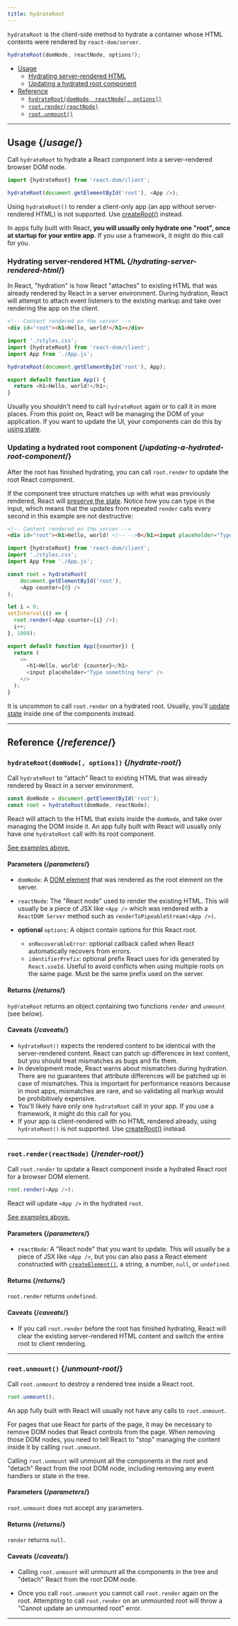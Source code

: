 ```yaml
---
title: hydrateRoot
---
```


<Intro>

`hydrateRoot` is the client-side method to hydrate a container whose HTML contents were rendered by `react-dom/server`.

```js
hydrateRoot(domNode, reactNode, options?);
```

</Intro>

- [Usage](#usage)
  - [Hydrating server-rendered HTML](#hydrating-server-rendered-html)
  - [Updating a hydrated root component](#updating-a-hydrated-root-component)
- [Reference](#reference)
  - [`hydrateRoot(domNode, reactNode[, options])`](#hydrate-root)
  - [`root.render(reactNode)`](#render-root)
  - [`root.unmount()`](#unmount-root)

---

## Usage {/*usage*/}

Call `hydrateRoot` to hydrate a <CodeStep step={2}>React component</CodeStep> into a server-rendered <CodeStep step={1}>browser DOM node</CodeStep>.

```js [[1, 3, "document.getElementById('root')"], [2, 3, "<App />"]]
import {hydrateRoot} from 'react-dom/client';

hydrateRoot(document.getElementById('root'), <App />);
````

Using `hydrateRoot()` to render a client-only app (an app without server-rendered HTML) is not supported. Use [createRoot()](/apis/createRoot) instead.

<Note>

In apps fully built with React, **you will usually only hydrate one "root", once at startup for your entire app**. If you use a framework, it might do this call for you.

</Note>

### Hydrating server-rendered HTML {/*hydrating-server-rendered-html*/}

In React, "hydration" is how React "attaches" to existing HTML that was already rendered by React in a server environment. During hydration, React will attempt to attach event listeners to the existing markup and take over rendering the app on the client.

<Sandpack>

```html public/index.html
<!-- Content rendered on the server -->
<div id="root"><h1>Hello, world!</h1></div>
```

```js index.js active
import './styles.css';
import {hydrateRoot} from 'react-dom/client';
import App from './App.js';

hydrateRoot(document.getElementById('root'), App);
```

```js App.js
export default function App() {
  return <h1>Hello, world!</h1>;
}
```

</Sandpack>

Usually you shouldn't need to call `hydrateRoot` again or to call it in more places. From this point on, React will be managing the DOM of your application. If you want to update the UI, your components can do this by [using state](/apis/usestate).

### Updating a hydrated root component {/*updating-a-hydrated-root-component*/}

After the root has finished hydrating, you can call `root.render` to update the root React component.

If the component tree structure matches up with what was previously rendered, React will [preserve the state](/learn/preserving-and-resetting-state). Notice how you can type in the input, which means that the updates from repeated `render` calls every second in this example are not destructive:

<Sandpack>

```html public/index.html
<!-- Content rendered on the server -->
<div id="root"><h1>Hello, world! <!-- -->0</h1><input placeholder="Type something here"/></div>
```

```js index.js active
import {hydrateRoot} from 'react-dom/client';
import './styles.css';
import App from './App.js';

const root = hydrateRoot(
    document.getElementById('root'),
    <App counter={0} />
);

let i = 0;
setInterval(() => {
  root.render(<App counter={i} />);
  i++;
}, 1000);
```

```js App.js
export default function App({counter}) {
  return (
    <>
      <h1>Hello, world! {counter}</h1>
      <input placeholder="Type something here" />
    </>
  );
}
```

</Sandpack>

It is uncommon to call `root.render` on a hydrated root. Usually, you'll [update state](/apis/usestate) inside one of the components instead.


---
## Reference {/*reference*/}

### `hydrateRoot(domNode[, options])` {/*hydrate-root*/}

Call `hydrateRoot` to “attach” React to existing HTML that was already rendered by React in a server environment.

```js
const domNode = document.getElementById('root');
const root = hydrateRoot(domNode, reactNode);
```

React will attach to the HTML that exists inside the `domNode`, and take over managing the DOM inside it. An app fully built with React will usually only have one `hydrateRoot` call with its root component.

[See examples above.](#usage)

#### Parameters {/*parameters*/}


* `domNode`: A [DOM element](https://developer.mozilla.org/en-US/docs/Web/API/Element) that was rendered as the root element on the server.

* `reactNode`: The "React node" used to render the existing HTML. This will usually be a piece of JSX like `<App />` which was rendered with a `ReactDOM Server` method such as `renderToPipeableStream(<App />)`.

* **optional** `options`: A object contain options for this React root.

  * `onRecoverableError`: optional callback called when React automatically recovers from errors.
  * `identifierPrefix`: optional prefix React uses for ids generated by `React.useId`. Useful to avoid conflicts when using multiple roots on the same page. Must be the same prefix used on the server.

#### Returns {/*returns*/}

`hydrateRoot` returns an object containing two functions `render` and `unmount` (see below).

#### Caveats {/*caveats*/}
* `hydrateRoot()` expects the rendered content to be identical with the server-rendered content. React can patch up differences in text content, but you should treat mismatches as bugs and fix them.
* In development mode, React warns about mismatches during hydration. There are no guarantees that attribute differences will be patched up in case of mismatches. This is important for performance reasons because in most apps, mismatches are rare, and so validating all markup would be prohibitively expensive.
* You'll likely have only one `hydrateRoot` call in your app. If you use a framework, it might do this call for you.
* If your app is client-rendered with no HTML rendered already, using `hydrateRoot()` is not supported. Use [createRoot()](/apis/createRoot) instead.

---

### `root.render(reactNode)` {/*render-root*/}

Call `root.render` to update a React component inside a hydrated React root for a browser DOM element.

```js
root.render(<App />);
```

React will update `<App />` in the hydrated `root`.

[See examples above.](#usage)

#### Parameters {/*parameters*/}

* `reactNode`: A "React node" that you want to update. This will usually be a piece of JSX like `<App />`, but you can also pass a React element constructed with [`createElement()`](/TODO), a string, a number, `null`, or `undefined`.


#### Returns {/*returns*/}

`root.render` returns `undefined`.

#### Caveats {/*caveats*/}

* If you call `root.render` before the root has finished hydrating, React will clear the existing server-rendered HTML content and switch the entire root to client rendering.

---

### `root.unmount()` {/*unmount-root*/}

Call `root.unmount` to destroy a rendered tree inside a React root.

```js
root.unmount();
```

An app fully built with React will usually not have any calls to `root.unmount`.

For pages that use React for parts of the page, it may be necessary to remove DOM nodes that React controls from the page. When removing those DOM nodes, you need to tell React to "stop" managing the content inside it by calling `root.unmount`.

Calling `root.unmount` will unmount all the components in the root and "detach" React from the root DOM node, including removing any event handlers or state in the tree. 


#### Parameters {/*parameters*/}

`root.unmount` does not accept any parameters.


#### Returns {/*returns*/}

`render` returns `null`.

#### Caveats {/*caveats*/}

* Calling `root.unmount` will unmount all the components in the tree and "detach" React from the root DOM node.

* Once you call `root.unmount` you cannot call `root.render` again on the root. Attempting to call `root.render` on an unmounted root will throw a "Cannot update an unmounted root" error.

---
